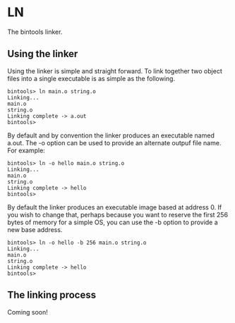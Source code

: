 # LN

The bintools linker.

## Using the linker

Using the linker is simple and straight forward. To link together two object
files into a single executable is as simple as the following.

```
bintools> ln main.o string.o
Linking...
main.o
string.o
Linking complete -> a.out
bintools>
```

By default and by convention the linker produces an executable named a.out. The
-o option can be used to provide an alternate outpuf file name. For example:

```
bintools> ln -o hello main.o string.o
Linking...
main.o
string.o
Linking complete -> hello
bintools>
```

By default the linker produces an executable image based at address 0. If you 
wish to change that, perhaps because you want to reserve the first 256 bytes 
of memory for a simple OS, you can use the -b option to provide a new base 
address.

```
bintools> ln -o hello -b 256 main.o string.o
Linking...
main.o
string.o
Linking complete -> hello
bintools>
```

## The linking process

Coming soon!
